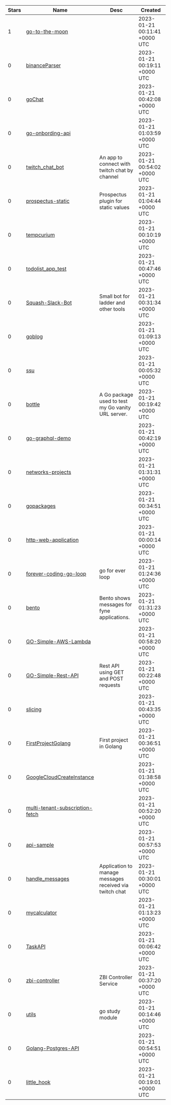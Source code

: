 | Stars | Name | Desc | Created | 
| ----- | ------- | ------------- | ------------- |
| 1 | [go-to-the-moon](https://github.com/Viveks-Practice/go-to-the-moon) |  | 2023-01-21 00:11:41 +0000 UTC |
| 0 | [binanceParser](https://github.com/Ragontar/binanceParser) |  | 2023-01-21 00:19:11 +0000 UTC |
| 0 | [goChat](https://github.com/TimothyAnggara/goChat) |  | 2023-01-21 00:42:08 +0000 UTC |
| 0 | [go-onbording-api](https://github.com/spiandorello/go-onbording-api) |  | 2023-01-21 01:03:59 +0000 UTC |
| 0 | [twitch_chat_bot](https://github.com/StkngEsk/twitch_chat_bot) | An app to connect with twitch chat by channel | 2023-01-21 00:54:02 +0000 UTC |
| 0 | [prospectus-static](https://github.com/akerl/prospectus-static) | Prospectus plugin for static values | 2023-01-21 01:04:44 +0000 UTC |
| 0 | [tempcurium](https://github.com/xbradylee/tempcurium) |  | 2023-01-21 00:10:19 +0000 UTC |
| 0 | [todolist_app_test](https://github.com/Digisata/todolist_app_test) |  | 2023-01-21 00:47:46 +0000 UTC |
| 0 | [Squash-Slack-Bot](https://github.com/RyanLake6/Squash-Slack-Bot) | Small bot for ladder and other tools | 2023-01-21 00:31:34 +0000 UTC |
| 0 | [goblog](https://github.com/ellisbywater/goblog) |  | 2023-01-21 01:09:13 +0000 UTC |
| 0 | [ssu](https://github.com/iqbalnew/ssu) |  | 2023-01-21 00:05:32 +0000 UTC |
| 0 | [bottle](https://github.com/lukephillippi/bottle) | A Go package used to test my Go vanity URL server. | 2023-01-21 00:19:42 +0000 UTC |
| 0 | [go-graphql-demo](https://github.com/Kenan7/go-graphql-demo) |  | 2023-01-21 00:42:19 +0000 UTC |
| 0 | [networks-projects](https://github.com/vivianchen04/networks-projects) |  | 2023-01-21 01:31:31 +0000 UTC |
| 0 | [gopackages](https://github.com/FreZZZeR/gopackages) |  | 2023-01-21 00:34:51 +0000 UTC |
| 0 | [http-web-application](https://github.com/snwakuma/http-web-application) |  | 2023-01-21 00:00:14 +0000 UTC |
| 0 | [forever-coding-go-loop](https://github.com/seandadonntech/forever-coding-go-loop) | go  for ever loop | 2023-01-21 01:24:36 +0000 UTC |
| 0 | [bento](https://github.com/high-creek-software/bento) | Bento shows messages for fyne applications. | 2023-01-21 01:31:23 +0000 UTC |
| 0 | [GO-Simple-AWS-Lambda](https://github.com/BSpitz00/GO-Simple-AWS-Lambda) |  | 2023-01-21 00:58:20 +0000 UTC |
| 0 | [GO-Simple-Rest-API](https://github.com/BSpitz00/GO-Simple-Rest-API) | Rest API using GET and POST requests | 2023-01-21 00:22:48 +0000 UTC |
| 0 | [slicing](https://github.com/tamaxcode/slicing) |  | 2023-01-21 00:43:35 +0000 UTC |
| 0 | [FirstProjectGolang](https://github.com/bryanquadrado/FirstProjectGolang) | First project in Golang | 2023-01-21 00:36:51 +0000 UTC |
| 0 | [GoogleCloudCreateInstance](https://github.com/luoweidd/GoogleCloudCreateInstance) |  | 2023-01-21 01:38:58 +0000 UTC |
| 0 | [multi-tenant-subscription-fetch](https://github.com/ellismg/multi-tenant-subscription-fetch) |  | 2023-01-21 00:52:20 +0000 UTC |
| 0 | [api-sample](https://github.com/aditirvan/api-sample) |  | 2023-01-21 00:57:53 +0000 UTC |
| 0 | [handle_messages](https://github.com/StkngEsk/handle_messages) | Application to manage messages received via twitch chat | 2023-01-21 00:30:01 +0000 UTC |
| 0 | [mycalculator](https://github.com/AlexanderAlvarez9/mycalculator) |  | 2023-01-21 01:13:23 +0000 UTC |
| 0 | [TaskAPI](https://github.com/JuanC1303/TaskAPI) |  | 2023-01-21 00:06:42 +0000 UTC |
| 0 | [zbi-controller](https://github.com/zbitech/zbi-controller) | ZBI Controller Service | 2023-01-21 00:37:20 +0000 UTC |
| 0 | [utils](https://github.com/FreZZZeR/utils) | go study module | 2023-01-21 00:14:46 +0000 UTC |
| 0 | [Golang-Postgres-API](https://github.com/Somraj2929/Golang-Postgres-API) |  | 2023-01-21 00:54:51 +0000 UTC |
| 0 | [little_hook](https://github.com/Hazzari/little_hook) |  | 2023-01-21 00:19:01 +0000 UTC |

